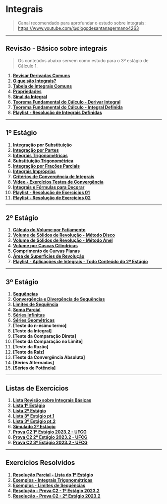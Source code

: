 # Integrais

> Canal recomendado para aprofundar o estudo sobre integrais: https://www.youtube.com/@diogodesantanagermano4263

---
## Revisão - Básico sobre integrais

> Os conteúdos abaixo servem como estudo para o 3º estágio de Cálculo 1.<br>

1. **[Revisar Derivadas Comuns](https://github.com/joao-pedro-angelo/AventurasPi/blob/main/calculo1/tabelaDerivadas.pdf)**
2. **[O que são Integrais?](teoria/IntegraisIntroducao.md)**
3. **[Tabela de Integrais Comuns](pdfs/tabelaIntegrais.pdf)**
4. **[Propriedades](teoria/PropriedadesIntegrais.md)**
5. **[Sinal da Integral](teoria/SinalDaIntegral.md)**
6. **[Teorema Fundamental do Cálculo - Derivar Integral](teoria/DerivarIntegral.md)**
7. **[Teorema Fundamental do Cálculo - Integral Definida](teoria/IntegralDefinida.md)**
8. **[Playlist - Resolução de Integrais Definidas](https://www.youtube.com/playlist?list=PLSP4PNEIJatVgEQUSTaSqp4D8I4ZQKcda)**

---
## 1º Estágio

1. **[Integração por Substituição](pdfs/Metodo-da-substituicao.pdf)**
2. **[Integração por Partes](pdfs/Integracao-por-partes.pdf)**
3. **[Integrais Trigonométricas](teoria/SenoCasosEspeciaisDeIntegrais.md)**
4. **[Substituição Trigonométrica](pdfs/SubstituicaoTrigonometrica1.pdf)**
5. **[Integração por Frações Parciais](pdfs/IntegracaoPorFracoesParciais.pdf)**
6. **[Integrais Impróprias](pdfs/integraisimproprias.pdf)**
7. **[Critérios de Convergência de Integrais](teoria/CriteriosConvergenciaDeIntegrais.md)**
8. **[Vídeo - Exercícios Testes de Convergência](https://youtu.be/7jhEVZt9_z4?list=PLUdN13q_LrwqmIekdg8Ncqp0PsV1MyxYd)**
9. **[Integrais e Fórmulas para Decorar](teoria/Decorar.md)**
10. **[Playlist - Resolução de Exercícios 01](https://www.youtube.com/playlist?list=PLUdN13q_LrwqmIekdg8Ncqp0PsV1MyxYd)**
11. **[Playlist - Resolução de Exercícios 02](https://www.youtube.com/playlist?list=PLhSDZSsofXGNuFTlwweS7yGZRwAeRAX4V)**

---
## 2º Estágio 

1. **[Cálculo do Volume por Fatiamento](resolucoes/resolucaoLista02/volumePorFatiamento.md)**
2. **[Volume de Sólidos de Revolução - Método Disco](resolucoes/resolucaoLista02/volumePorDisco.md)**
3. **[Volume de Sólidos de Revolução - Método Anel](resolucoes/resolucaoLista02/volumeMetodoAnel.md)**
4. **[Volume por Cascas Cilíndricas](resolucoes/resolucaoLista02/volumeCascaCilindrica.md)**
5. **[Comprimento de Curvas Planas](teoria/curvasPlanas.pdf)**
6. **[Área de Superfícies de Revolução](teoria/areaSuperficiesCalc2.pdf)**
7. **[Playlist - Aplicações de Integrais - Todo Conteúdo do 2º Estágio](https://www.youtube.com/playlist?list=PLUdN13q_LrwpyA861yPkeFl6j8UW-37a7)**

---
## 3º Estágio

1. **[Sequências](teoria/sequenciasDefinicao.md)**
2. **[Convergência e Divergência de Sequências](teoria/convergenciaDivergenciaSequencias.md)**
3. **[Limites de Sequência](teoria/limitesDeSequencias.md)**
4. **[Soma Parcial](teoria/somaParcial.md)**
5. **[Séries Infinitas](teoria/seriesInfinitas.md)**
6. **[Séries Geométricas](teoria/seriesGeometricas.md)**
7. **[Teste do n-ésimo termo]**
8. **[Teste da Integral]**
9. **[Teste da Comparação Direta]**
10. **[Teste da Comparação no Limite]**
11. **[Teste da Razão]**
12. **[Teste da Raiz]**
13. **[Teste da Convergência Absoluta]**
14. **[Séries Alternadas]**
15. **[Séries de Potência]**

---
## Listas de Exercícios

1. **[Lista Revisão sobre Integrais Básicas](pdfs/IntegraisEx01.pdf)**
2. **[Lista 1º Estágio](pdfs/Lista1.pdf)**
3. **[Lista 2º Estágio](pdfs/Lista2.pdf)**
4. **[Lista 3º Estágio pt.1](pdfs/Lista3.pdf)**
5. **[Lista 3º Estágio pt.2](pdfs/Lista4.pdf)**
6. **[Simulado 2º Estágio](pdfs/simulado_calculo_integral.md)**
7. **[Prova C2 1º Estágio 2023.2 - UFCG](pdfs/calc2prova1.pdf)**
8. **[Prova C2 2º Estágio 2023.2 - UFCG](pdfs/calc2prova2.pdf)**
9. **[Prova C2 3º Estágio 2023.2 - UFCG](pdfs/teste3-20232.pdf)**

---
## Exercícios Resolvidos

1. **[Resolução Parcial - Lista do 1º Estágio](resolucoes/resolucaoLista01/README.md)**
2. **[Exemplos - Integrais Trigonométricas](resolucoes/resolucaoIntegraisTrigonometricas/README.md)**
3. **[Exemplos - Limites de Sequências](teoria/exSequencias.md)**
4. **[Resolução - Prova C2 - 1º Estágio 2023.2](pdfs/calc2Prova1Resol.jpeg)**
5. **[Resolução - Prova C2 - 2º Estágio 2023.2](pdfs/calc2Prova2Resol.jpeg)**
